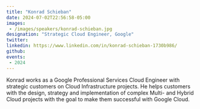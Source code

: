 ```yaml
---
title: "Konrad Schieban"
date: 2024-07-02T22:56:58-05:00
images: 
 - /images/speakers/konrad-schieban.jpg
designation: "Strategic Cloud Engineer, Google"
twitter: 
linkedin: https://www.linkedin.com/in/konrad-schieban-1730b986/
github: 
events:
 - 2024
---
```


Konrad works as a Google Professional Services Cloud Engineer with strategic customers on Cloud Infrastructure projects. He helps customers with the design, strategy and implementation of complex Multi- and Hybrid Cloud projects with the goal to make them successful with Google Cloud.


